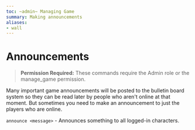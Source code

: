 ```yaml
---
toc: ~admin~ Managing Game
summary: Making announcements
aliases:
- wall
---
```

# Announcements

> **Permission Required:** These commands require the Admin role or the manage\_game permission.

Many important game announcements will be posted to the bulletin board system so they can be read later by people who aren't online at that moment.  But sometimes you need to make an announcement to just the players who are online.

`announce <message>` - Announces something to all logged-in characters.
